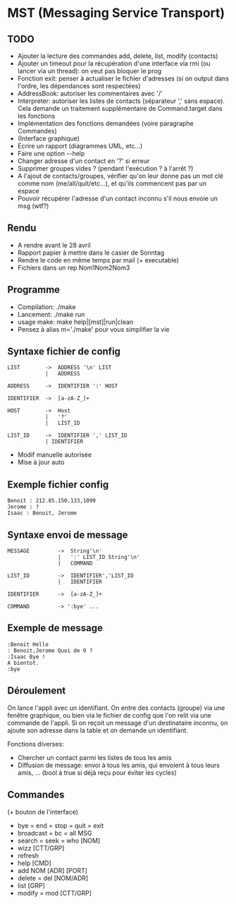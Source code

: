MST (Messaging Service Transport)
=================================

TODO
----

 * Ajouter la lecture des commandes add, delete, list, modify (contacts)
 * Ajouter un timeout pour la récupération d'une interface via rmi (ou lancer via un thread): on veut pas bloquer le prog
 * Fonction exit: penser à actualiser le fichier d'adresses (si on output dans l'ordre, les dépendances sont respectées)
 * AddressBook: autoriser les commentaires avec '/'
 * Interpreter: autoriser les listes de contacts (séparateur ',' sans espace). Cela demande un traitement supplémentaire de Command.target dans les fonctions
 * Implémentation des fonctions demandées (voire paragraphe Commandes)
 * (Interface graphique)
 * Ecrire un rapport (diagrammes UML, etc...)
 * Faire une option --help
 * Changer adresse d'un contact en '?' si erreur
 * Supprimer groupes vides ? (pendant l'exécution ? à l'arrêt ?)
 * A l'ajout de contacts/groupes, vérifier qu'on leur donne pas un mot clé comme nom (me/all/quit/etc...), et qu'ils commencent pas par un espace
 * Pouvoir récupérer l'adresse d'un contact inconnu s'il nous envoie un msg (wtf?)

Rendu
-----

 * A rendre avant le 28 avril
 * Rapport papier à mettre dans le casier de Sonntag
 * Rendre le code en même temps par mail (+ executable)
 * Fichiers dans un rep Nom1Nom2Nom3
 

Programme
---------

 * Compilation: ./make
 * Lancement: ./make run
 * usage make: make help|[mst]|run|clean
 * Pensez à alias m='./make' pour vous simplifier la vie


Syntaxe fichier de config
-------------------------
	LIST		->	ADDRESS '\n' LIST
				|	ADDRESS

	ADDRESS		->	IDENTIFIER ':' HOST

	IDENTIFIER	->	[a-zA-Z_]+

	HOST		->	Host
				|	'?'
				|	LIST_ID
				
	LIST_ID		->	IDENTIFIER ',' LIST_ID
				| IDENTIFIER

 * Modif manuelle autorisée
 * Mise à jour auto


Exemple fichier config
----------------------
	Benoit : 212.85.150.133,1099
	Jerome : ?
	Isaac : Benoit, Jerome


Syntaxe envoi de message
------------------------
	MESSAGE			->	String'\n'
					|	':' LIST_ID String'\n'
					|	COMMAND
					
	LIST_ID			->	IDENTIFIER','LIST_ID
					|	IDENTIFIER
					
	IDENTIFIER		->	[a-zA-Z_]+

	COMMAND			-> ':bye' ...


Exemple de message
------------------
	:Benoit Hello
	: Benoit,Jerome Quoi de 9 ?
	:Isaac Bye !
	A bientot.
	:bye


Déroulement
-----------
On lance l'appli avec un identifiant.
On entre des contacts (groupe) via une fenêtre graphique, ou bien via le fichier de config que l'on relit via une commande de l'appli.
Si on reçoit un message d'un destinataire inconnu, on ajoute son adresse dans la table et on demande un identifiant.

Fonctions diverses:

 * Chercher un contact parmi les listes de tous les amis
 * Diffusion de message: envoi à tous les amis, qui envoient à tous leurs amis, ... (bool à true si déjà reçu pour éviter les cycles)

Commandes
---------
(+ bouton de l'interface)

 * bye = end = stop = quit = exit
 * broadcast = bc = all MSG
 * search = seek = who [NOM]
 * wizz [CTT/GRP]
 * refresh
 * help [CMD]
 * add NOM [ADR] [PORT]
 * delete = del [NOM/ADR]
 * list [GRP]
 * modify = mod [CTT/GRP]
